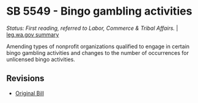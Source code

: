 # SB 5549 - Bingo gambling activities
*Status: First reading, referred to Labor, Commerce & Tribal Affairs.* | [leg.wa.gov summary](https://app.leg.wa.gov/billsummary?BillNumber=5549&Year=2021)

Amending types of nonprofit organizations qualified to engage in certain bingo gambling activities and changes to the number of occurrences for unlicensed bingo activities.

## Revisions
* [Original Bill](1/)